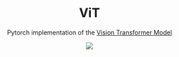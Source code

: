 <h1 align="center">ViT</h1>
<p align="center">Pytorch implementation of the <a href="https://arxiv.org/abs/2010.11929">Vision Transformer Model</a></p>

<p align="center"><img src="https://github.com/user-attachments/assets/3e0b9096-9e46-47a0-819c-063196665ea5"/></p>
